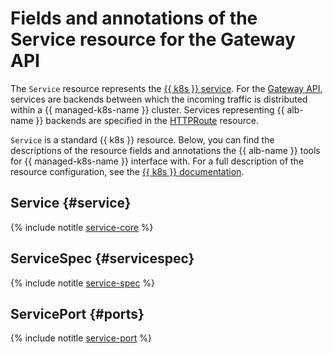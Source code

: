 # Fields and annotations of the Service resource for the Gateway API


The `Service` resource represents the [{{ k8s }} service](../../../managed-kubernetes/concepts/index.md#service). For the [Gateway API](../../../application-load-balancer/tools/k8s-gateway-api/index.md), services are backends between which the incoming traffic is distributed within a {{ managed-k8s-name }} cluster. Services representing {{ alb-name }} backends are specified in the [HTTPRoute](../../../managed-kubernetes/alb-ref/http-route.md) resource.

`Service` is a standard {{ k8s }} resource. Below, you can find the descriptions of the resource fields and annotations the {{ alb-name }} tools for {{ managed-k8s-name }} interface with. For a full description of the resource configuration, see the [{{ k8s }} documentation](https://kubernetes.io/docs/reference/kubernetes-api/service-resources/service-v1/).

## Service {#service}

{% include notitle [service-core](../../../_includes/managed-kubernetes/alb-ref/service-core-for-gateway.md) %}

## ServiceSpec {#servicespec}

{% include notitle [service-spec](../../../_includes/managed-kubernetes/alb-ref/service-spec.md) %}

## ServicePort {#ports}

{% include notitle [service-port](../../../_includes/managed-kubernetes/alb-ref/service-port.md) %}